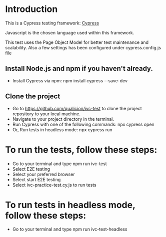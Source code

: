 # Introduction

This is a Cypress testing framework: [Cypress](https://docs.cypress.io/guides/getting-started/installing-cypress)

Javascript is the chosen language used within this framework.

This test uses the Page Object Model for better test maintenance and scalability.
Also a few settings has been configured under cypress.config.js file

## Install Node.js and npm if you haven't already.

- Install Cypress via npm: npm install cypress --save-dev

## Clone the project

- Go to https://github.com/qualicion/ivc-test to clone the project repository to your local machine.
- Navigate to your project directory in the terminal.
- Run Cypress with one of the following commands: npx cypress open
- Or, Run tests in headless mode: npx cypress run

# To run the tests, follow these steps:

- Go to your terminal and type npm run ivc-test
- Select E2E testing
- Select your preferred browser
- Select start E2E testing
- Select ivc-practice-test.cy.js to run tests

# To run tests in headless mode, follow these steps:

- Go to your terminal and type npm run ivc-test-headless
